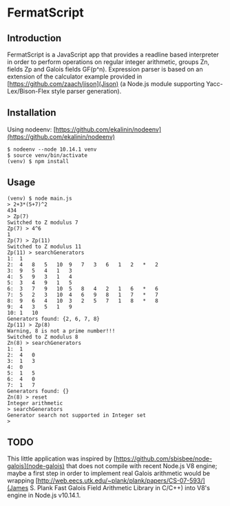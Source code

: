 # FermatScript

## Introduction

FermatScript is a JavaScript app that  provides a readline based
interpreter in order to perform operations on
regular integer arithmetic, groups Zn, fields Zp and Galois
fields GF(p^n). Expression parser is based on an extension
of the calculator example provided
in [https://github.com/zaach/jison](Jison) (a Node.js module
supporting Yacc-Lex/Bison-Flex style parser generation).

## Installation

Using nodeenv: [https://github.com/ekalinin/nodeenv](https://github.com/ekalinin/nodeenv)

```
$ nodeenv --node 10.14.1 venv
$ source venv/bin/activate
(venv) $ npm install

```

## Usage

```
(venv) $ node main.js
> 2+3*(5+7)^2
434
> Zp(7)
Switched to Z modulus 7
Zp(7) > 4^6
1
Zp(7) > Zp(11)
Switched to Z modulus 11
Zp(11) > searchGenerators
1:	1
2:	4	8	5	10	9	7	3	6	1	2	*	2
3:	9	5	4	1	3
4:	5	9	3	1	4
5:	3	4	9	1	5
6:	3	7	9	10	5	8	4	2	1	6	*	6
7:	5	2	3	10	4	6	9	8	1	7	*	7
8:	9	6	4	10	3	2	5	7	1	8	*	8
9:	4	3	5	1	9
10:	1	10
Generators found: {2, 6, 7, 8}
Zp(11) > Zp(8)
Warning, 8 is not a prime number!!!
Switched to Z modulus 8
Zn(8) > searchGenerators
1:	1
2:	4	0
3:	1	3
4:	0
5:	1	5
6:	4	0
7:	1	7
Generators found: {}
Zn(8) > reset
Integer arithmetic
> searchGenerators
Generator search not supported in Integer set
>
```

## TODO

This little application was inspired by [https://github.com/sbisbee/node-galois](node-galois)
that does not compile with recent Node.js V8 engine; maybe a first step
in order to implement real Galois arithmetic would be wrapping
[http://web.eecs.utk.edu/~plank/plank/papers/CS-07-593/](James S. Plank Fast Galois Field Arithmetic
Library in C/C++) into V8's engine in Node.js v10.14.1.
